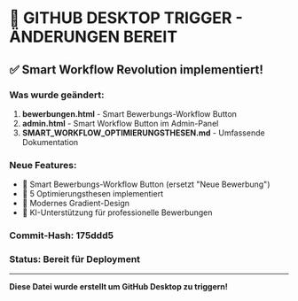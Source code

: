 # 🚨 GITHUB DESKTOP TRIGGER - ÄNDERUNGEN BEREIT

## ✅ Smart Workflow Revolution implementiert!

### **Was wurde geändert:**

1. **bewerbungen.html** - Smart Bewerbungs-Workflow Button
2. **admin.html** - Smart Workflow Button im Admin-Panel  
3. **SMART_WORKFLOW_OPTIMIERUNGSTHESEN.md** - Umfassende Dokumentation

### **Neue Features:**
- 🚀 Smart Bewerbungs-Workflow Button (ersetzt "Neue Bewerbung")
- 🧠 5 Optimierungsthesen implementiert
- 🎨 Modernes Gradient-Design
- 🤖 KI-Unterstützung für professionelle Bewerbungen

### **Commit-Hash:** 175ddd5
### **Status:** Bereit für Deployment

---
**Diese Datei wurde erstellt um GitHub Desktop zu triggern!**
